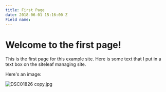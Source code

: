 ```yaml
---
title: First Page
date: 2018-06-01 15:16:00 Z
Field name: 
---
```


# Welcome to the first page!

This is the first page for this example site. Here is some text that I put in a text box on the siteleaf managing site.

Here's an image:

![DSC01826 copy.jpg](/uploads/DSC01826%20copy.jpg)